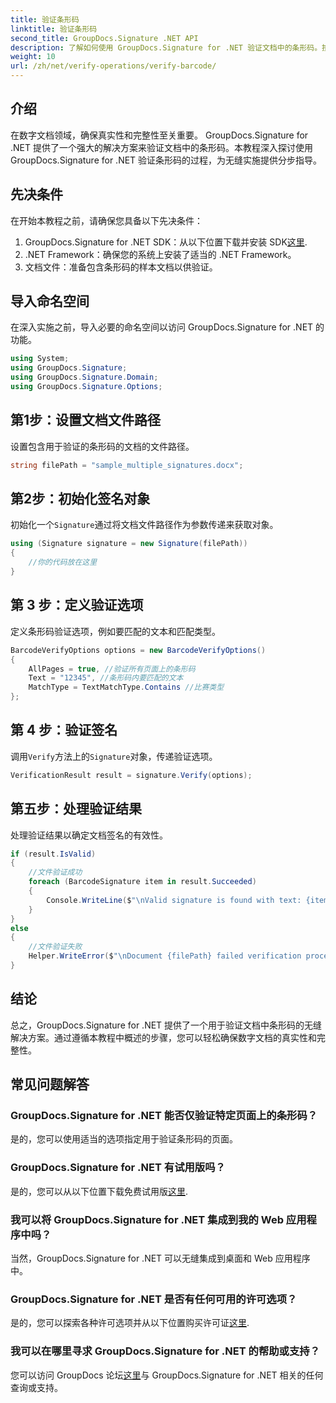 ```yaml
---
title: 验证条形码
linktitle: 验证条形码
second_title: GroupDocs.Signature .NET API
description: 了解如何使用 GroupDocs.Signature for .NET 验证文档中的条形码。按照我们的分步教程进行无缝实施。
weight: 10
url: /zh/net/verify-operations/verify-barcode/
---
```

## 介绍
在数字文档领域，确保真实性和完整性至关重要。 GroupDocs.Signature for .NET 提供了一个强大的解决方案来验证文档中的条形码。本教程深入探讨使用 GroupDocs.Signature for .NET 验证条形码的过程，为无缝实施提供分步指导。
## 先决条件
在开始本教程之前，请确保您具备以下先决条件：
1.  GroupDocs.Signature for .NET SDK：从以下位置下载并安装 SDK[这里](https://releases.groupdocs.com/signature/net/).
2. .NET Framework：确保您的系统上安装了适当的 .NET Framework。
3. 文档文件：准备包含条形码的样本文档以供验证。

## 导入命名空间
在深入实施之前，导入必要的命名空间以访问 GroupDocs.Signature for .NET 的功能。
```csharp
using System;
using GroupDocs.Signature;
using GroupDocs.Signature.Domain;
using GroupDocs.Signature.Options;
```
## 第1步：设置文档文件路径
设置包含用于验证的条形码的文档的文件路径。
```csharp
string filePath = "sample_multiple_signatures.docx";
```
## 第2步：初始化签名对象
初始化一个`Signature`通过将文档文件路径作为参数传递来获取对象。
```csharp
using (Signature signature = new Signature(filePath))
{
    //你的代码放在这里
}
```
## 第 3 步：定义验证选项
定义条形码验证选项，例如要匹配的文本和匹配类型。
```csharp
BarcodeVerifyOptions options = new BarcodeVerifyOptions()
{
    AllPages = true, //验证所有页面上的条形码
    Text = "12345", //条形码内要匹配的文本
    MatchType = TextMatchType.Contains //比赛类型
};
```
## 第 4 步：验证签名
调用`Verify`方法上的`Signature`对象，传递验证选项。
```csharp
VerificationResult result = signature.Verify(options);
```
## 第五步：处理验证结果
处理验证结果以确定文档签名的有效性。
```csharp
if (result.IsValid)
{
    //文件验证成功
    foreach (BarcodeSignature item in result.Succeeded)
    {
        Console.WriteLine($"\nValid signature is found with text: {item.Text} and type: {item.EncodeType.TypeName}.");
    }
}
else
{
    //文件验证失败
    Helper.WriteError($"\nDocument {filePath} failed verification process.");
}
```

## 结论
总之，GroupDocs.Signature for .NET 提供了一个用于验证文档中条形码的无缝解决方案。通过遵循本教程中概述的步骤，您可以轻松确保数字文档的真实性和完整性。
## 常见问题解答
### GroupDocs.Signature for .NET 能否仅验证特定页面上的条形码？
是的，您可以使用适当的选项指定用于验证条形码的页面。
### GroupDocs.Signature for .NET 有试用版吗？
是的，您可以从以下位置下载免费试用版[这里](https://releases.groupdocs.com/).
### 我可以将 GroupDocs.Signature for .NET 集成到我的 Web 应用程序中吗？
当然，GroupDocs.Signature for .NET 可以无缝集成到桌面和 Web 应用程序中。
### GroupDocs.Signature for .NET 是否有任何可用的许可选项？
是的，您可以探索各种许可选项并从以下位置购买许可证[这里](https://purchase.groupdocs.com/buy).
### 我可以在哪里寻求 GroupDocs.Signature for .NET 的帮助或支持？
您可以访问 GroupDocs 论坛[这里](https://forum.groupdocs.com/c/signature/13)与 GroupDocs.Signature for .NET 相关的任何查询或支持。
